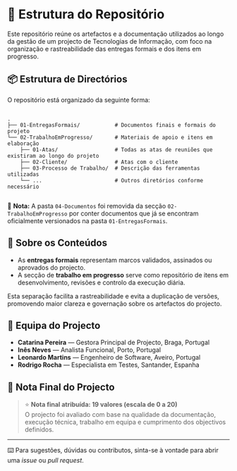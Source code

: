 # 📁 Estrutura do Repositório

Este repositório reúne os artefactos e a documentação utilizados ao longo da gestão de um projecto de Tecnologias de Informação, com foco na organização e rastreabilidade das entregas formais e dos itens em progresso.

## 📦 Estrutura de Directórios

O repositório está organizado da seguinte forma:

<pre><code> 
.
├── 01-EntregasFormais/           # Documentos finais e formais do projeto
└── 02-TrabalhoEmProgresso/       # Materiais de apoio e itens em elaboração
    ├── 01-Atas/                  # Todas as atas de reuniões que existiram ao longo do projeto
    ├── 02-Cliente/               # Atas com o cliente
    ├── 03-Processo de Trabalho/  # Descrição das ferramentas utilizadas
    └── ...                       # Outros diretórios conforme necessário

</code></pre>


📌 **Nota:** A pasta `04-Documentos` foi removida da secção `02-TrabalhoEmProgresso` por conter documentos que já se encontram oficialmente versionados na pasta `01-EntregasFormais`.

## 📁 Sobre os Conteúdos

- As **entregas formais** representam marcos validados, assinados ou aprovados do projecto.
- A secção de **trabalho em progresso** serve como repositório de itens em desenvolvimento, revisões e controlo da execução diária.

Esta separação facilita a rastreabilidade e evita a duplicação de versões, promovendo maior clareza e governação sobre os artefactos do projecto.

## 👥 Equipa do Projecto

- **Catarina Pereira** — Gestora Principal de Projecto, Braga, Portugal
- **Inês Neves** — Analista Funcional, Porto, Portugal 
- **Leonardo Martins** — Engenheiro de Software, Aveiro, Portugal
- **Rodrigo Rocha** — Especialista em Testes, Santander, Espanha

## 🏁 Nota Final do Projecto

> ⭐ **Nota final atribuída: 19 valores (escala de 0 a 20)**  
> O projecto foi avaliado com base na qualidade da documentação, execução técnica, trabalho em equipa e cumprimento dos objectivos definidos.

---

⌨️ Para sugestões, dúvidas ou contributos, sinta-se à vontade para abrir uma _issue_ ou _pull request_.
